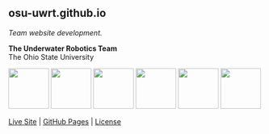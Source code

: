 ## osu-uwrt.github.io  
*Team website development.*

**The Underwater Robotics Team**  
The Ohio State University

<img src="http://underwaterrov.org.ohio-state.edu/img/renders/buckeye_boulder.png" height="80" />
<img src="http://underwaterrov.org.ohio-state.edu/img/renders/carbon_carmen.png" height="80" />
<img src="http://underwaterrov.org.ohio-state.edu/img/renders/block-o-bot.png" height="80" />

<img src="http://underwaterrov.org.ohio-state.edu/img/renders/jaws.png" height="80" />
<img src="http://underwaterrov.org.ohio-state.edu/img/renders/jaws_2.png" height="80" />
<img src="http://underwaterrov.org.ohio-state.edu/img/renders/riptide.png" height="80" />

[Live Site](http://go.osu.edu/uwrt) | [GitHub Pages](http://osu-uwrt.github.io/) | [License](LICENSE)
